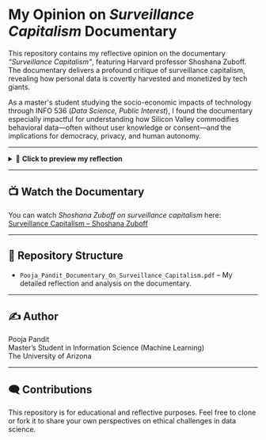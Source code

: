 # My Opinion on *Surveillance Capitalism* Documentary

This repository contains my reflective opinion on the documentary *“Surveillance Capitalism”*, featuring Harvard professor Shoshana Zuboff. The documentary delivers a profound critique of surveillance capitalism, revealing how personal data is covertly harvested and monetized by tech giants.  

As a master's student studying the socio-economic impacts of technology through INFO 536 (*Data Science, Public Interest*), I found the documentary especially impactful for understanding how Silicon Valley commodifies behavioral data—often without user knowledge or consent—and the implications for democracy, privacy, and human autonomy.  

---

<details>
<summary>📖 <b>Click to preview my reflection</b></summary>

> *“The documentary argues that our digital behaviors have been ‘hijacked by Silicon Valley’ and commodified, often without our knowledge or consent. I found it particularly impactful in illustrating how tech giants exploit not just explicit data but also behavioral surplus—the unconscious digital traces that reveal far more than we knowingly share. Striking examples such as Pokémon Go’s influence on mobility, Google Nest’s hidden audio surveillance, and Facebook’s facial recognition practices show how predictive analytics and subliminal cues manipulate human behavior, reaching far beyond advertising.”*

</details>

---

## 📺 Watch the Documentary
You can watch *Shoshana Zuboff on surveillance capitalism* here:  
[Surveillance Capitalism – Shoshana Zuboff](https://www.youtube.com/watch?v=hIXhnWUmMvw)  

---

## 📂 Repository Structure
- `Pooja_Pandit_Documentary_On_Surveillance_Capitalism.pdf` – My detailed reflection and analysis on the documentary.

---

## ✍️ Author
Pooja Pandit  
Master’s Student in Information Science (Machine Learning)  
The University of Arizona  

---

## 🗨️ Contributions
This repository is for educational and reflective purposes. Feel free to clone or fork it to share your own perspectives on ethical challenges in data science.
